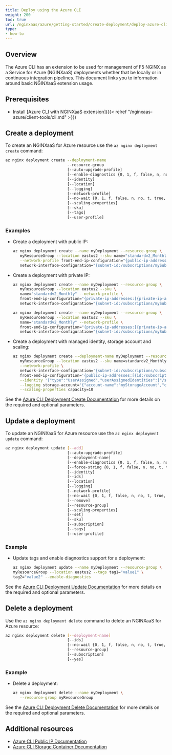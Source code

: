 ```yaml
---
title: Deploy using the Azure CLI
weight: 200
toc: true
url: /nginxaas/azure/getting-started/create-deployment/deploy-azure-cli/
type:
- how-to
---
```


## Overview

The Azure CLI has an extension to be used for management of F5 NGINX as a Service for Azure (NGINXaaS) deployments whether that be locally or in continuous integration pipelines. This document links you to information around basic NGINXaaS extension usage.

## Prerequisites

- Install [Azure CLI with NGINXaaS extension]({{< relref "/nginxaas-azure/client-tools/cli.md" >}})

## Create a deployment

To create an NGINXaaS for Azure resource use the `az nginx deployment create` command:

```bash
az nginx deployment create --deployment-name
                           --resource-group
                           [--auto-upgrade-profile]
                           [--enable-diagnostics {0, 1, f, false, n, no, t, true, y, yes}]
                           [--identity]
                           [--location]
                           [--logging]
                           [--network-profile]
                           [--no-wait {0, 1, f, false, n, no, t, true, y, yes}]
                           [--scaling-properties]
                           [--sku]
                           [--tags]
                           [--user-profile]
```

### Examples

- Create a deployment with public IP:

   ```bash
   az nginx deployment create --name myDeployment --resource-group \
      myResourceGroup --location eastus2 --sku name="standardv2_Monthly" \
      --network-profile front-end-ip-configuration="{public-ip-addresses:[{id:/subscriptions/mySubscription/resourceGroups/myResourceGroup/providers/Microsoft.Network/publicIPAddresses/myPublicIP}]}" \
      network-interface-configuration="{subnet-id:/subscriptions/mySubscription/resourceGroups/myResourceGroup/providers/Microsoft.Network/virtualNetworks/myVNet/subnets/mySubnet}"
   ```

- Create a deployment with private IP:

   ```bash
   az nginx deployment create --name myDeployment --resource-group \
      myResourceGroup --location eastus2 --sku \
      name="standardv2_Monthly" --network-profile \
      front-end-ip-configuration="{private-ip-addresses:[{private-ip-allocation-method:Static,subnet-id:/subscriptions/mySubscription/resourceGroups/myResourceGroup/providers/Microsoft.Network/virtualNetworks/myVNet/subnets/mySubnet,private-ip-address:10.0.0.2}]}" \
      network-interface-configuration="{subnet-id:/subscriptions/mySubscription/resourceGroups/myResourceGroup/providers/Microsoft.Network/virtualNetworks/myVNet/subnets/mySubnet}"
   ```

   ```bash
   az nginx deployment create --name myDeployment --resource-group \
      myResourceGroup --location eastus2 --sku \
      name="standardv2_Monthly" --network-profile \
      front-end-ip-configuration="{private-ip-addresses:[{private-ip-allocation-method:Dynamic,subnet-id:/subscriptions/mySubscription/resourceGroups/myResourceGroup/providers/Microsoft.Network/virtualNetworks/myVNet/subnets/mySubnet,private-ip-address:10.0.0.2}]}" \
      network-interface-configuration="{subnet-id:/subscriptions/mySubscription/resourceGroups/myResourceGroup/providers/Microsoft.Network/virtualNetworks/myVNet/subnets/mySubnet}"
   ```

- Create a deployment with managed identity, storage account and scaling:

   ```bash
   az nginx deployment create --deployment-name myDeployment --resource-group \
      myResourceGroup --location eastus2 --sku name=standardv2_Monthly \
      --network-profile \
      network-interface-configuration='{subnet-id:/subscriptions/subscriptionId/resourcegroups/myResourceGroup/providers/Microsoft.Network/virtualNetworks/vnet-azclitest/subnets/mySubnet}' \
      front-end-ip-configuration='{public-ip-addresses:[{id:/subscriptions/subscriptionId/resourceGroups/myResourceGroup/providers/Microsoft.Network/publicIPAddresses/myPublicIP}]}' \
      --identity '{"type":"UserAssigned","userAssignedIdentities":{"/subscriptions/subscriptionId/resourcegroups/myResourceGroup/providers/Microsoft.ManagedIdentity/userAssignedIdentities/myManagedIdentity":{}}}' \
      --logging storage-account='{"account-name":"myStorageAccount","container-name":"myContainer"}' \
      --scaling-properties capacity=10
   ```

See the [Azure CLI Deployment Create Documentation](https://learn.microsoft.com/en-us/cli/azure/nginx/deployment#az-nginx-deployment-create) for more details on the required and optional parameters.

## Update a deployment

To update an NGINXaaS for Azure resource use the `az nginx deployment update` command:

```bash
az nginx deployment update [--add]
                           [--auto-upgrade-profile]
                           [--deployment-name]
                           [--enable-diagnostics {0, 1, f, false, n, no, t, true, y, yes}]
                           [--force-string {0, 1, f, false, n, no, t, true, y, yes}]
                           [--identity]
                           [--ids]
                           [--location]
                           [--logging]
                           [--network-profile]
                           [--no-wait {0, 1, f, false, n, no, t, true, y, yes}]
                           [--remove]
                           [--resource-group]
                           [--scaling-properties]
                           [--set]
                           [--sku]
                           [--subscription]
                           [--tags]
                           [--user-profile]
```

### Example

- Update tags and enable diagnostics support for a deployment:

   ```bash
   az nginx deployment update --name myDeployment --resource-group \
   myResourceGroup --location eastus2 --tags tag1="value1" \
   tag2="value2" --enable-diagnostics
   ```

See the [Azure CLI Deployment Update Documentation](https://learn.microsoft.com/en-us/cli/azure/nginx/deployment#az-nginx-deployment-update) for more details on the required and optional parameters.


## Delete a deployment

Use the `az nginx deployment delete` command to delete an NGINXaaS for Azure resource:

```bash
az nginx deployment delete [--deployment-name]
                           [--ids]
                           [--no-wait {0, 1, f, false, n, no, t, true, y, yes}]
                           [--resource-group]
                           [--subscription]
                           [--yes]
```

### Example

- Delete a deployment:

   ```bash
   az nginx deployment delete --name myDeployment \
      --resource-group myResourceGroup
   ```

See the [Azure CLI Deployment Delete Documentation](https://learn.microsoft.com/en-us/cli/azure/nginx/deployment#az-nginx-deployment-delete) for more details on the required and optional parameters.

## Additional resources

- [Azure CLI Public IP Documentation](https://learn.microsoft.com/en-us/cli/azure/network/public-ip)
- [Azure CLI Storage Container Documentation](https://learn.microsoft.com/en-us/cli/azure/storage/container)
